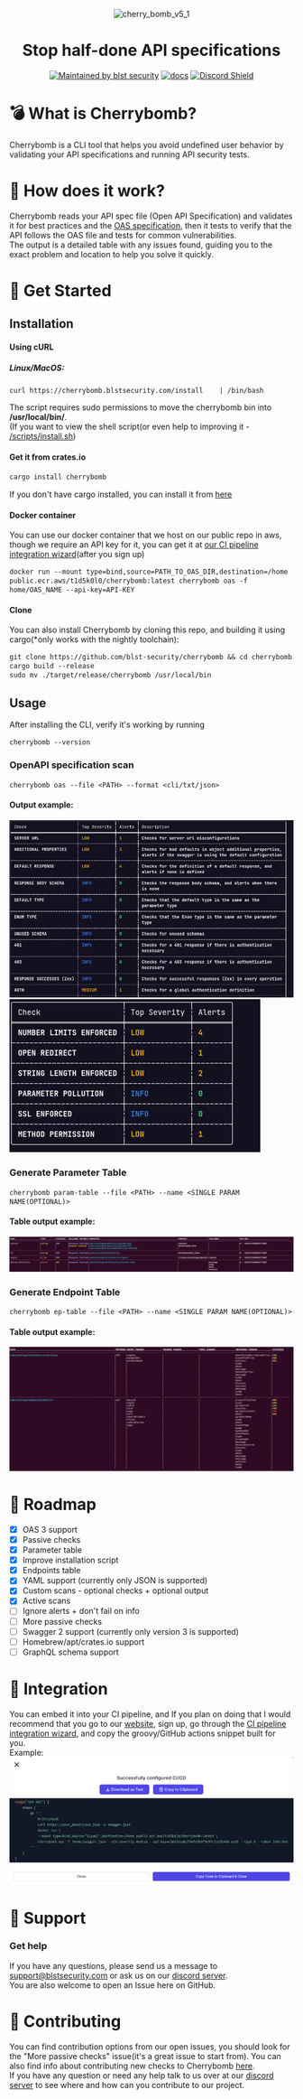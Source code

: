 <div align="center">
  
![cherry_bomb_v5_1](https://user-images.githubusercontent.com/12970637/159654379-eaff2dde-ba9c-403b-9f23-d412b4657847.png)

  <h1>Stop half-done API specifications</h1>
  
[![Maintained by blst security](https://img.shields.io/badge/maintained%20by-blst%20security-4F46E5)](https://www.blstsecurity.com/?promo=blst&domain=github_maintained_shield) 
[![docs](https://img.shields.io/badge/docs-passing-brightgreen)](https://www.blstsecurity.com/cherrybomb?promo=blst&domain=github_docs_shield)
[![Discord Shield](https://discordapp.com/api/guilds/914846937327497307/widget.png?style=shield)](https://discord.gg/WdHhv4DqwU)
</div>

# 💣 What is Cherrybomb?
Cherrybomb is a CLI tool that helps you avoid undefined user behavior by validating your API specifications and running API security tests.


# 🔨 How does it work?
Cherrybomb reads your API spec file (Open API Specification) and validates it for best practices and the [OAS specification](https://swagger.io/specification/),
then it tests to verify that the API follows the OAS file and tests for common vulnerabilities.</br>
The output is a detailed table with any issues found, guiding you to the exact problem and location to help you solve it quickly.

# 🐾 Get Started
## Installation
#### Using cURL
##### Linux/MacOS:
```
curl https://cherrybomb.blstsecurity.com/install	| /bin/bash
```
The script requires sudo permissions to move the cherrybomb bin into <b>/usr/local/bin/</b>.</br>
(If you want to view the shell script(or even help to improving it - [/scripts/install.sh](/scripts/install.sh))

#### Get it from crates.io
```bash
cargo install cherrybomb
```
If you don't have cargo installed, you can install it from [here](https://doc.rust-lang.org/cargo/getting-started/installation.html)

#### Docker container
You can use our docker container that we host on our public repo in aws, though we require an API key for it, you can get it at [our CI pipeline integration wizard](https://www.blstsecurity.com/CICD)(after you sign up)
```
docker run --mount type=bind,source=PATH_TO_OAS_DIR,destination=/home public.ecr.aws/t1d5k0l0/cherrybomb:latest cherrybomb oas -f home/OAS_NAME --api-key=API-KEY
```
#### Clone
You can also install Cherrybomb by cloning this repo, and building it using cargo(*only works with the nightly toolchain):
```
git clone https://github.com/blst-security/cherrybomb && cd cherrybomb
cargo build --release
sudo mv ./target/release/cherrybomb /usr/local/bin
```

## Usage
After installing the CLI, verify it's working by running
```
cherrybomb --version
```

### OpenAPI specification scan
```
cherrybomb oas --file <PATH> --format <cli/txt/json> 
```
#### Output example:
![passive output](/images/passive.png)
![active output](/images/active.png)

### Generate Parameter Table
```
cherrybomb param-table --file <PATH> --name <SINGLE PARAM NAME(OPTIONAL)>
```

#### Table output example:
![param_table](/images/param_table.png)

### Generate Endpoint Table
```
cherrybomb ep-table --file <PATH> --name <SINGLE PARAM NAME(OPTIONAL)>
```
#### Table output example:
![ep_table](/images/ep_table.png)

# 🚧 Roadmap

 - [x] OAS 3 support
 - [x] Passive checks
 - [x] Parameter table 
 - [x] Improve installation script
 - [x] Endpoints table
 - [x] YAML support (currently only JSON is supported)
 - [x] Custom scans - optional checks + optional output
 - [x] Active scans
 - [ ] Ignore alerts + don't fail on info
 - [ ] More passive checks
 - [ ] Swagger 2 support (currently only version 3 is supported)
 - [ ] Homebrew/apt/crates.io support
 - [ ] GraphQL schema support

# 🍻 Integration

You can embed it into your CI pipeline, and If you plan on doing that I would recommend that you go to our [website](https://www.blstsecurity.com/?promo=blst&domain=github_integration_link), sign up, go through the [CI pipeline integration wizard](https://www.blstsecurity.com/CICD), and copy the groovy/GitHub actions snippet built for you. 
</br>Example:
![CI pipeline builder output](/images/ci_output.png)
# 💪 Support

### Get help
If you have any questions, please send us a message to [support@blstsecurity.com](mailto:support@blstsecurity.com) or ask us on our [discord server](https://discord.gg/WdHhv4DqwU).
<br />
You are also welcome to open an Issue here on GitHub.

# 🤝 Contributing
You can find contribution options from our open issues, you should look for the "More passive checks" issue(it's a great issue to start from).
You can also find info about contributing new checks to Cherrybomb [here](https://github.com/blst-security/cherrybomb/blob/main/CONTRIBUTING.md).</br>
If you have any question or need any help talk to us over at our [discord server](https://discord.gg/WdHhv4DqwU) to see where and how can you contribute to our project.
